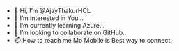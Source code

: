 - 👋 Hi, I’m @AjayThakurHCL
- 👀 I’m interested in You...
- 🌱 I’m currently learning Azure...
- 💞️ I’m looking to collaborate on GitHub...
- 📫 How to reach me Mo Mobile is Best way to connect.

<!---
AjayThakurHCL/AjayThakurHCL is a ✨ special ✨ repository because its `README.md` (this file) appears on your GitHub profile.
You can click the Preview link to take a look at your changes.
--->
